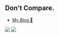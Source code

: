 ## Don't Compare.

- [My Blog 🥰](https://NothingToSay0031.github.io/)



<img class="img" src="https://github-readme-stats.vercel.app/api/top-langs/?username=NothingToSay0031&exclude_repo=NothingToSay0031.github.io&hide=javascript,html,perl&layout=compact" />


<img class="img" src="https://github-readme-stats.vercel.app/api?username=NothingToSay0031&count_private=true&show_icons=true" />
